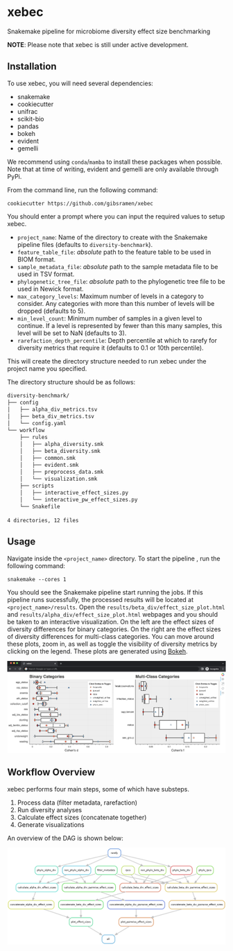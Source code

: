 # xebec

Snakemake pipeline for microbiome diversity effect size benchmarking

**NOTE**: Please note that xebec is still under active development.

## Installation

To use xebec, you will need several dependencies:

* snakemake
* cookiecutter
* unifrac
* scikit-bio
* pandas
* bokeh
* evident
* gemelli

We recommend using `conda`/`mamba` to install these packages when possible.
Note that at time of writing, evident and gemelli are only available through PyPi.

From the command line, run the following command:

```
cookiecutter https://github.com/gibsramen/xebec
```

You should enter a prompt where you can input the required values to setup xebec.

* `project_name`: Name of the directory to create with the Snakemake pipeline files (defaults to `diversity-benchmark`).
* `feature_table_file`: *absolute* path to the feature table to be used in BIOM format.
* `sample_metadata_file`: *absolute* path to the sample metadata file to be used in TSV format.
* `phylogenetic_tree_file`: *absolute* path to the phylogenetic tree file to be used in Newick format.
* `max_category_levels`: Maximum number of levels in a category to consider. Any categories with more than this number of levels will be dropped (defaults to 5).
* `min_level_count`: Minimum number of samples in a given level to continue. If a level is represented by fewer than this many samples, this level will be set to NaN (defaults to 3).
* `rarefaction_depth_percentile`: Depth percentile at which to rarefy for diversity metrics that require it (defaults to 0.1 or 10th percentile).

This will create the directory structure needed to run xebec under the project name you specified.

The directory structure should be as follows:

```
diversity-benchmark/
├── config
│   ├── alpha_div_metrics.tsv
│   ├── beta_div_metrics.tsv
│   └── config.yaml
└── workflow
    ├── rules
    │   ├── alpha_diversity.smk
    │   ├── beta_diversity.smk
    │   ├── common.smk
    │   ├── evident.smk
    │   ├── preprocess_data.smk
    │   └── visualization.smk
    ├── scripts
    │   ├── interactive_effect_sizes.py
    │   └── interactive_pw_effect_sizes.py
    └── Snakefile

4 directories, 12 files
```

## Usage

Navigate inside the `<project_name>` directory.
To start the pipeline , run the following command:

```
snakemake --cores 1
```

You should see the Snakemake pipeline start running the jobs.
If this pipeline runs sucessfully, the processed results will be located at `<project_name>/results`.
Open the `results/beta_div/effect_size_plot.html` and `results/alpha_div/effect_size_plot.html` webpages and you should be taken to an interactive visualization.
On the left are the effect sizes of diversity differences for binary categories.
On the right are the effect sizes of diversity differences for multi-class categories.
You can move around these plots, zoom in, as well as toggle the visibility of diversity metrics by clicking on the legend.
These plots are generated using [Bokeh](https://github.com/bokeh/bokeh).

![Bokeh](imgs/bokeh.png)

## Workflow Overview

xebec performs four main steps, some of which have substeps.

1. Process data (filter metadata, rarefaction)
2. Run diversity analyses
3. Calculate effect sizes (concatenate together)
4. Generate visualizations

An overview of the DAG is shown below:

![xebec DAG](imgs/dag.png)
